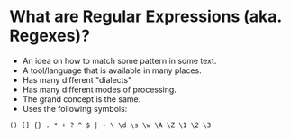 # What are Regular Expressions (aka. Regexes)?

* An idea on how to match some pattern in some text.
* A tool/language that is available in many places.
* Has many different "dialects"
* Has many different modes of processing.
* The grand concept is the same.
* Uses the following symbols:

```
() [] {} . * + ? ^ $ | - \ \d \s \w \A \Z \1 \2 \3
```


